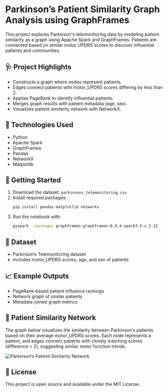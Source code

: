 # Parkinson’s Patient Similarity Graph Analysis using GraphFrames

This project explores Parkinson's telemonitoring data by modeling patient similarity as a graph using Apache Spark and GraphFrames. Patients are connected based on similar motor UPDRS scores to discover influential patients and communities.

## 🩺 Project Highlights

- Constructs a graph where nodes represent patients.
- Edges connect patients with motor_UPDRS scores differing by less than 2.
- Applies PageRank to identify influential patients.
- Merges graph results with patient metadata (age, sex).
- Visualizes patient similarity network with NetworkX.

## 🧪 Technologies Used

- Python
- Apache Spark
- GraphFrames
- Pandas
- NetworkX
- Matplotlib

## 🚀 Getting Started

1. Download the dataset: `parkinsons_telemonitoring.csv`
2. Install required packages:
   ```bash
   pip install pandas matplotlib networkx
3. Run the notebook with:
   ```bash
   pyspark --packages graphframes:graphframes:0.8.4-spark3.5-s_2.12

## 📂 Dataset

- Parkinson’s Telemonitoring dataset
- Includes motor_UPDRS scores, age, and sex of patients

## 📈 Example Outputs

- PageRank-based patient influence rankings
- Network graph of similar patients
- Metadata-joined graph metrics

## 🧠 Patient Similarity Network

The graph below visualizes the similarity between Parkinson's patients based on their average motor_UPDRS scores. Each node represents a patient, and edges connect patients with closely matching scores (difference < 2), suggesting similar motor function trends.

![Parkinson’s Patient Similarity Network](patient's_similarity_network.png)

## 📄 License

This project is open source and available under the MIT License.
